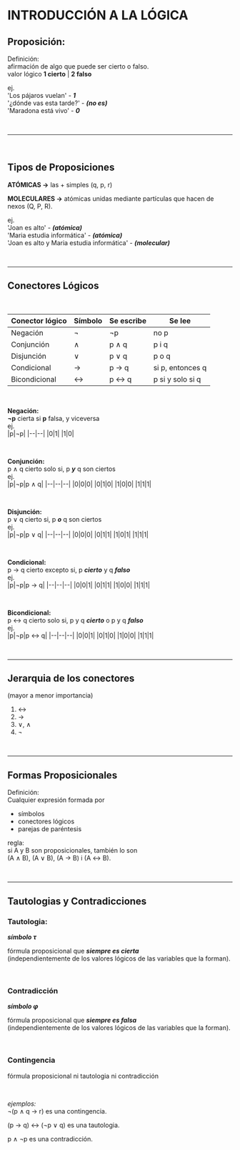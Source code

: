 #   INTRODUCCIÓN A LA LÓGICA

## Proposición:
Definición:
<br>
afirmación de algo que puede ser cierto o falso.
<br>
valor lógico __1 cierto__ | __2 falso__

ej.
<br>
'Los pájaros vuelan' - ___1___
<br>
'¿dónde vas esta tarde?' - ___(no es)___
<br>
'Maradona está vivo' - ___0___

<br>

---

<br>

## Tipos de Proposiciones

__ATÓMICAS ->__ las + simples (q, p, r)
<br>

__MOLECULARES ->__ atómicas unidas mediante partículas que hacen de nexos (Q, P, R).
<br>

ej. 
<br>
'Joan es alto' - ___(atómica)___
<br>
'Maria estudia informática' - ___(atómica)___
<br>
'Joan es alto y Maria estudia informática' - ___(molecular)___

<br>

---

## Conectores Lógicos

<br>

| Conector lógico | Símbolo | Se escribe | Se lee                     |
|-----------------|--------|----------|-----------------------------|
| Negación         | ¬      | ¬p       | no p                        |
| Conjunción       | ∧      | p ∧ q    | p i q                       |
| Disjunción       | ∨      | p ∨ q    | p o q                       |
| Condicional     | →      | p → q    | si p, entonces q           |
| Bicondicional   | ↔      | p ↔ q    | p si y solo si q           |

<br>

__Negación:__ 
<br>
__¬p__ cierta si __p__ falsa, y viceversa
<br>
ej.
<br>
|p|¬p|
|--|--|
|0|1|
|1|0|

<br>

__Conjunción:__ 
<br>
p ∧ q cierto solo si, p ___y___ q son ciertos
<br>
ej.
<br>
|p|¬p|p ∧ q| 
|--|--|--|
|0|0|0|
|0|1|0|
|1|0|0|
|1|1|1|

<br>

__Disjunción:__ 
<br>
p ∨ q cierto si, p ___o___ q son ciertos
<br>
ej.
<br>
|p|¬p|p ∨ q| 
|--|--|--|
|0|0|0|
|0|1|1|
|1|0|1|
|1|1|1|

<br>

__Condicional:__ 
<br>
p → q cierto excepto si, p ___cierto___ y q ___falso___
<br>
ej.
<br>
|p|¬p|p → q| 
|--|--|--|
|0|0|1|
|0|1|1|
|1|0|0|
|1|1|1|

<br>

__Bicondicional:__ 
<br>
p ↔ q cierto solo si, p y q ___cierto___ o p y q ___falso___
<br>
ej.
<br>
|p|¬p|p ↔ q| 
|--|--|--|
|0|0|1|
|0|1|0|
|1|0|0|
|1|1|1|

<br>

---

## Jerarquia de los conectores

(mayor a menor importancia)
1. ↔
2. →
3. ∨, ∧
4. ¬

<br>

---


## Formas Proposicionales

Definición:
<br>
Cualquier expresión formada por
- símbolos
- conectores lógicos
- parejas de paréntesis

regla:
<br>
si A y B son proposicionales, también lo son
<br>
(A ∧ B), (A ∨ B), (A → B) i (A ↔ B).

<br>

---

## Tautologias y Contradicciones

### Tautologia:
___símbolo τ___
<br>

fórmula proposicional que ___siempre es cierta___
<br>
(independientemente de los valores lógicos de las variables que la forman).

<br>

### Contradicción
___símbolo φ___
<br>

fórmula proposicional que ___siempre es falsa___
<br>
(independientemente de los valores lógicos de las variables que la forman).

<br>

### Contingencia
fórmula proposicional ni tautologia ni contradicción

<br>

_ejemplos:_
<br>
¬(p ∧ q → r) es una contingencia.
<br>

(p → q) ↔ (¬p ∨ q) es una tautologia.
<br>

p ∧ ¬p es una contradicción.
